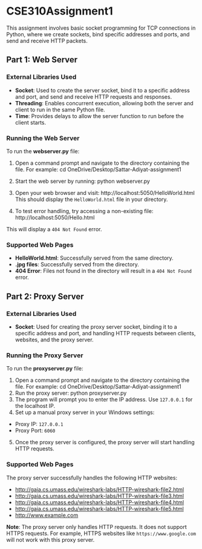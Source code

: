 # CSE310Assignment1

This assignment involves basic socket programming for TCP connections in Python, where we create sockets, bind specific addresses and ports, and send and receive HTTP packets.

## Part 1: Web Server

### External Libraries Used
- **Socket**: Used to create the server socket, bind it to a specific address and port, and send and receive HTTP requests and responses.
- **Threading**: Enables concurrent execution, allowing both the server and client to run in the same Python file.
- **Time**: Provides delays to allow the server function to run before the client starts.

### Running the Web Server

To run the **webserver.py** file:
1. Open a command prompt and navigate to the directory containing the file. For example:
cd OneDrive/Desktop/Sattar-Adiyat-assignment1
2. Start the web server by running:
python webserver.py
3. Open your web browser and visit:
http://localhost:5050/HelloWorld.html
This should display the `HelloWorld.html` file in your directory.

4. To test error handling, try accessing a non-existing file:
http://localhost:5050/Hello.html

This will display a `404 Not Found` error.

### Supported Web Pages

- **HelloWorld.html**: Successfully served from the same directory.
- **.jpg files**: Successfully served from the directory.
- **404 Error**: Files not found in the directory will result in a `404 Not Found` error.

## Part 2: Proxy Server

### External Libraries Used
- **Socket**: Used for creating the proxy server socket, binding it to a specific address and port, and handling HTTP requests between clients, websites, and the proxy server.

### Running the Proxy Server

To run the **proxyserver.py** file:
1. Open a command prompt and navigate to the directory containing the file. For example:
cd OneDrive/Desktop/Sattar-Adiyat-assignment1
2. Run the proxy server:
python proxyserver.py
3. The program will prompt you to enter the IP address. Use `127.0.0.1` for the localhost IP.
4. Set up a manual proxy server in your Windows settings:
- Proxy IP: `127.0.0.1`
- Proxy Port: `6060`

5. Once the proxy server is configured, the proxy server will start handling HTTP requests.

### Supported Web Pages

The proxy server successfully handles the following HTTP websites:
- http://gaia.cs.umass.edu/wireshark-labs/HTTP-wireshark-file2.html
- http://gaia.cs.umass.edu/wireshark-labs/HTTP-wireshark-file3.html
- http://gaia.cs.umass.edu/wireshark-labs/HTTP-wireshark-file4.html
- http://gaia.cs.umass.edu/wireshark-labs/HTTP-wireshark-file5.html
- http://www.example.com

**Note**: The proxy server only handles HTTP requests. It does not support HTTPS requests. For example, HTTPS websites like `https://www.google.com` will not work with this proxy server.
